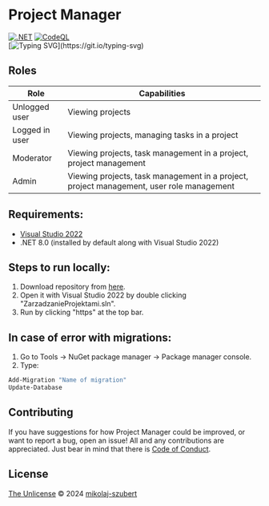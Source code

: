 # Project Manager
[![.NET](https://github.com/mikolaj-szubert/ZarzadzanieProjektami/actions/workflows/dotnet.yml/badge.svg)](https://github.com/mikolaj-szubert/ZarzadzanieProjektami/actions/workflows/dotnet.yml) [![CodeQL](https://github.com/mikolaj-szubert/ZarzadzanieProjektami/actions/workflows/github-code-scanning/codeql/badge.svg?branch=master)](https://github.com/mikolaj-szubert/ZarzadzanieProjektami/actions/workflows/github-code-scanning/codeql)  
[![Typing SVG](https://ghrmt.vercel.app?font=Times+New+Roman&weight=900&size=13&duration=3000&pause=100&color=999999&background=0D111700&multiline=true&repeat=false&random=false&width=350&height=33&lines=Simple+solutions+for+complicated+problems+are+always+the+best.)](https://git.io/typing-svg)
## Roles  
| Role | Capabilities |
| ---|---|
| Unlogged user | Viewing projects |
| Logged in user | Viewing projects, managing tasks in a project |
| Moderator | Viewing projects, task management in a project, project management |
| Admin | Viewing projects, task management in a project, project management, user role management |

## Requirements:
- [Visual Studio 2022](https://visualstudio.microsoft.com/pl/thank-you-downloading-visual-studio/?sku=Community&channel=Release&version=VS2022&source=VSLandingPage&passive=false&cid=2030)
- .NET 8.0 (installed by default along with Visual Studio 2022)

## Steps to run locally:
1. Download repository from [here](https://github.com/mikolaj-szubert/ZarzadzanieProjektami/releases/latest).
2. Open it with Visual Studio 2022 by double clicking "ZarzadzanieProjektami.sln".
3. Run by clicking "https" at the top bar.

## In case of error with migrations:  
1. Go to Tools -> NuGet package manager -> Package manager console.  
2. Type:  
```sh
Add-Migration "Name of migration"  
Update-Database  
```  
## Contributing  
If you have suggestions for how Project Manager could be improved, or want to report a bug, open an issue! All and any contributions are appreciated. Just bear in mind that there is [Code of Conduct](/CODE_OF_CONDUCT.md). 
## License  
[The Unlicense](/LICENSE.txt) © 2024 [mikolaj-szubert](https://github.com/mikolaj-szubert)

